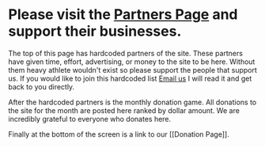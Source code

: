 # Please visit the [Partners Page](https://heavyathlete.com/donations/sponsors/) and support their businesses.

The top of this page has hardcoded partners of the site. These partners have given time, effort, advertising, or money to the site to be here. Without them heavy athlete wouldn't exist so please support the people that support us. If you would like to join this hardcoded list [Email us](mailto:theheavyathlete@gmail.com) I will read it and get back to you directly.

After the hardcoded partners is the monthly donation game. All donations to the site for the month are posted here ranked by dollar amount. We are incredibly grateful to everyone who donates here.

Finally at the bottom of the screen is a link to our [[Donation Page]].